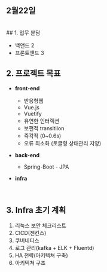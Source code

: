 ## 2월22일

<br>
## 1. 업무 분담

- 백앤드 2
- 프론트앤드 3

## 2. 프로젝트 목표

- **front-end**
    - 반응형웹
    - Vue.js
    - Vuetify
    - 유연한 인터렉션
    - 보편적 transitiion
    - 즉각적 (0~0.6s)
    - 오류 최소화 (토글형 상태관리 지양)
   
- **back-end**
    - Spring-Boot - JPA
    
- **infra**

<br>

## 3. Infra 초기 계획


1. 리눅스 보안 체크리스트
2. CICD(젠킨스)
3. 쿠버네티스
4. 로그 관리(kafka + ELK + Fluentd)
5. HA 전략(아키텍쳐 구축)
6. 아키텍쳐 구조